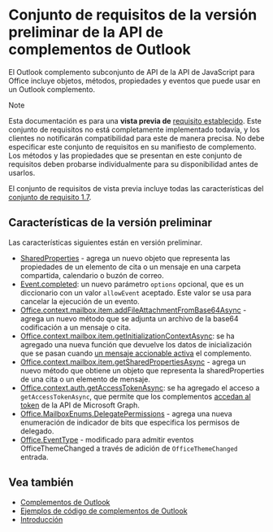 # <a name="outlook-add-in-api-preview-requirement-set"></a>Conjunto de requisitos de la versión preliminar de la API de complementos de Outlook

El Outlook complemento subconjunto de API de la API de JavaScript para Office incluye objetos, métodos, propiedades y eventos que puede usar en un Outlook complemento.

> [!NOTE]
> Esta documentación es para una **vista previa de** [requisito establecido](/javascript/office/requirement-sets/outlook-api-requirement-sets). Este conjunto de requisitos no está completamente implementado todavía, y los clientes no notificarán compatibilidad para este de manera precisa. No debe especificar este conjunto de requisitos en su manifiesto de complemento. Los métodos y las propiedades que se presentan en este conjunto de requisitos deben probarse individualmente para su disponibilidad antes de usarlos.

El conjunto de requisitos de vista previa incluye todas las características del [conjunto de requisito 1.7](../requirement-set-1.7/outlook-requirement-set-1.7.md).

## <a name="features-in-preview"></a>Características de la versión preliminar

Las características siguientes están en versión preliminar.

- [SharedProperties](/javascript/api/outlook/office.sharedproperties) - agrega un nuevo objeto que representa las propiedades de un elemento de cita o un mensaje en una carpeta compartida, calendario o buzón de correo.
- [Event.completed](/javascript/api/office/office.addincommands.event#completed-options-): un nuevo parámetro `options` opcional, que es un diccionario con un valor `allowEvent` aceptado. Este valor se usa para cancelar la ejecución de un evento.
- [Office.context.mailbox.item.addFileAttachmentFromBase64Async](office.context.mailbox.item.md#addfileattachmentfrombase64asyncbase64file-attachmentname-options-callback) - agrega un nuevo método que se adjunta un archivo de la base64 codificación a un mensaje o cita.
- [Office.context.mailbox.item.getInitializationContextAsync](office.context.mailbox.item.md#getinitializationcontextasyncoptions-callback): se ha agregado una nueva función que devuelve los datos de inicialización que se pasan cuando [un mensaje accionable activa](https://docs.microsoft.com/outlook/actionable-messages/invoke-add-in-from-actionable-message) el complemento.
- [Office.context.mailbox.item.getSharedPropertiesAsync](office.context.mailbox.item.md#getsharedpropertiesasyncoptions-callback) - agrega un nuevo método que obtiene un objeto que representa la sharedProperties de una cita o un elemento de mensaje.
- [Office.context.auth.getAccessTokenAsync](https://docs.microsoft.com/office/dev/add-ins/develop/sso-in-office-add-ins#sso-api-reference): se ha agregado el acceso a `getAccessTokenAsync`, que permite que los complementos [accedan al token](https://docs.microsoft.com/outlook/add-ins/authenticate-a-user-with-an-sso-token) de la API de Microsoft Graph.
- [Office.MailboxEnums.DelegatePermissions](/javascript/api/outlook/office.mailboxenums.delegatepermissions) - agrega una nueva enumeración de indicador de bits que especifica los permisos de delegado.
- [Office.EventType](/javascript/api/office/office.eventtype) - modificado para admitir eventos OfficeThemeChanged a través de adición de `OfficeThemeChanged` entrada.

## <a name="see-also"></a>Vea también

- [Complementos de Outlook](https://docs.microsoft.com/outlook/add-ins/)
- [Ejemplos de código de complementos de Outlook](https://developer.microsoft.com/outlook/gallery/?filterBy=Outlook,Samples,Add-ins)
- [Introducción](https://docs.microsoft.com/outlook/add-ins/quick-start)